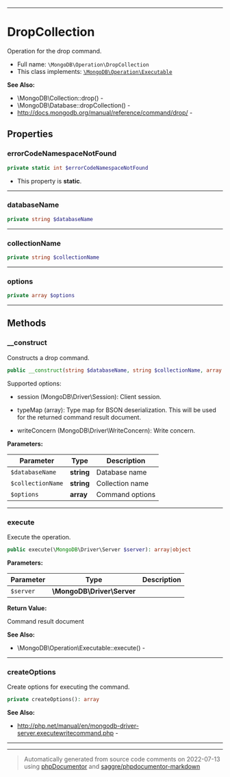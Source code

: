 ***

# DropCollection

Operation for the drop command.



* Full name: `\MongoDB\Operation\DropCollection`
* This class implements:
[`\MongoDB\Operation\Executable`](./Executable.md)

**See Also:**

* \MongoDB\Collection::drop() - 
* \MongoDB\Database::dropCollection() - 
* http://docs.mongodb.org/manual/reference/command/drop/ - 



## Properties


### errorCodeNamespaceNotFound



```php
private static int $errorCodeNamespaceNotFound
```



* This property is **static**.


***

### databaseName



```php
private string $databaseName
```






***

### collectionName



```php
private string $collectionName
```






***

### options



```php
private array $options
```






***

## Methods


### __construct

Constructs a drop command.

```php
public __construct(string $databaseName, string $collectionName, array $options = []): mixed
```

Supported options:

* session (MongoDB\Driver\Session): Client session.

* typeMap (array): Type map for BSON deserialization. This will be used
  for the returned command result document.

* writeConcern (MongoDB\Driver\WriteConcern): Write concern.






**Parameters:**

| Parameter | Type | Description |
|-----------|------|-------------|
| `$databaseName` | **string** | Database name |
| `$collectionName` | **string** | Collection name |
| `$options` | **array** | Command options |




***

### execute

Execute the operation.

```php
public execute(\MongoDB\Driver\Server $server): array|object
```








**Parameters:**

| Parameter | Type | Description |
|-----------|------|-------------|
| `$server` | **\MongoDB\Driver\Server** |  |


**Return Value:**

Command result document


**See Also:**

* \MongoDB\Operation\Executable::execute() - 

***

### createOptions

Create options for executing the command.

```php
private createOptions(): array
```










**See Also:**

* http://php.net/manual/en/mongodb-driver-server.executewritecommand.php - 

***


***
> Automatically generated from source code comments on 2022-07-13 using [phpDocumentor](http://www.phpdoc.org/) and [saggre/phpdocumentor-markdown](https://github.com/Saggre/phpDocumentor-markdown)
